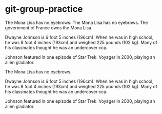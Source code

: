 # git-group-practice

The Mona Lisa has no eyebrows.
The Mona Lisa has no eyebrows.
The government of France owns the Mona Lisa.


Dwayne Johnson is 6 foot 5 inches (196cm). When he was in high school, he was 6 foot 4 inches (193cm) and weighed 225 pounds (102 kg). Many of his classmates thought he was an undercover cop.

Johnson featured in one episode of Star Trek: Voyager in 2000, playing an alien gladiator.


The Mona Lisa has no eyebrows.

Dwayne Johnson is 6 foot 5 inches (196cm). When he was in high school, he was 6 foot 4 inches (193cm) and weighed 225 pounds (102 kg). Many of his classmates thought he was an undercover cop.

Johnson featured in one episode of Star Trek: Voyager in 2000, playing an alien gladiator.

